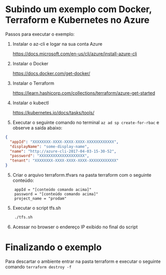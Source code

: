 # Subindo um exemplo com Docker, Terraform e Kubernetes no Azure

Passos para executar o exemplo:

1.  Instalar o az-cli e logar na sua conta Azure

    https://docs.microsoft.com/en-us/cli/azure/install-azure-cli

2.  Instalar o Docker

    https://docs.docker.com/get-docker/

3.  Instalar o Terraform

    https://learn.hashicorp.com/collections/terraform/azure-get-started

4.  Instalar o kubectl

    https://kubernetes.io/docs/tasks/tools/

5.  Executar o seguinte comando no terminal `az ad sp create-for-rbac` e observe a saída abaixo:

```json
{
  "appId": "XXXXXXXX-XXXX-XXXX-XXXX-XXXXXXXXXXXX",
  "displayName": "some-display-name",
  "name": "http://azure-cli-2017-04-03-15-30-52",
  "password": "XXXXXXXXXXXXXXXXXXXX",
  "tenant": "XXXXXXXX-XXXX-XXXX-XXXX-XXXXXXXXXXXX"
}
```

5.  Criar o arquivo terraform.tfvars na pasta terraform com o seguinte conteúdo:

```
    appId = "[conteúdo comando acima]"
    password = "[conteúdo comando acima]"
    project_name = "prodam"
```

5.  Executar o script tfs.sh

```sh
    ./tfs.sh
```

6.  Acessar no browser o endereço IP exibido no final do script

# Finalizando o exemplo

Para descartar o ambiente entrar na pasta terraform e executar o seguinte comando `terraform destroy -f`